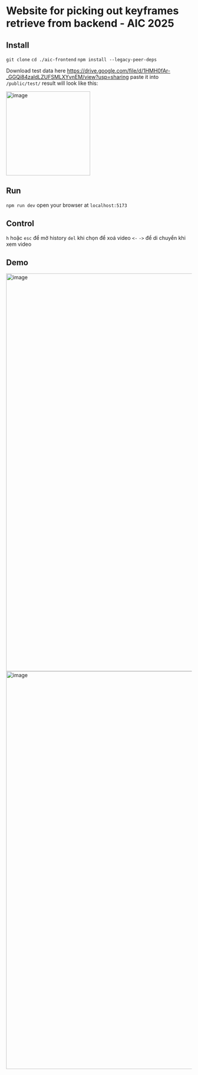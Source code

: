 # Website for picking out keyframes retrieve from backend - AIC 2025
## Install
`git clone`
`cd ./aic-frontend`
`npm install --legacy-peer-deps`

Download test data here
https://drive.google.com/file/d/1HMH0fAr-_GGQi84zaldLZUFSMLXYvnEM/view?usp=sharing
paste it into `/public/test/`
result will look like this:

<img width="228" height="228" alt="image" src="https://github.com/user-attachments/assets/2ee2b35e-01f9-4a69-80c7-45d198afb670" />

## Run
`npm run dev`
open your browser at `localhost:5173`

## Control
`h` hoặc `esc` để mở history
`del` khi chọn để xoá video
`<-` `->` để di chuyển khi xem video

## Demo
<img width="1920" height="1080" alt="image" src="https://github.com/user-attachments/assets/b8a63bd4-a275-4f95-8336-98c7f162e559" />

<img width="1920" height="1080" alt="image" src="https://github.com/user-attachments/assets/a0a69d73-5ed9-4dc3-beed-dc8d4018e11f" />
